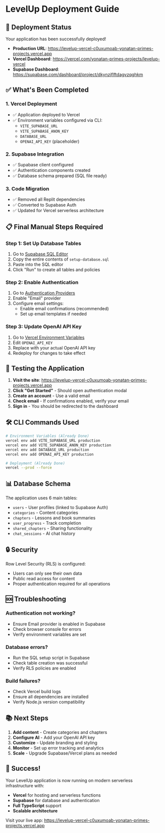 # LevelUp Deployment Guide

## 🚀 Deployment Status

Your application has been successfully deployed!

- **Production URL**: https://levelup-vercel-c0uxumoab-yonatan-primes-projects.vercel.app
- **Vercel Dashboard**: https://vercel.com/yonatan-primes-projects/levelup-vercel
- **Supabase Dashboard**: https://supabase.com/dashboard/project/dkynzjflftdagvzqghkm

## ✅ What's Been Completed

### 1. **Vercel Deployment**
- ✅ Application deployed to Vercel
- ✅ Environment variables configured via CLI:
  - `VITE_SUPABASE_URL`
  - `VITE_SUPABASE_ANON_KEY`
  - `DATABASE_URL`
  - `OPENAI_API_KEY` (placeholder)

### 2. **Supabase Integration**
- ✅ Supabase client configured
- ✅ Authentication components created
- ✅ Database schema prepared (SQL file ready)

### 3. **Code Migration**
- ✅ Removed all Replit dependencies
- ✅ Converted to Supabase Auth
- ✅ Updated for Vercel serverless architecture

## 📋 Final Manual Steps Required

### Step 1: Set Up Database Tables

1. Go to [Supabase SQL Editor](https://supabase.com/dashboard/project/dkynzjflftdagvzqghkm/sql/new)
2. Copy the entire contents of `setup-database.sql`
3. Paste into the SQL editor
4. Click "Run" to create all tables and policies

### Step 2: Enable Authentication

1. Go to [Authentication Providers](https://supabase.com/dashboard/project/dkynzjflftdagvzqghkm/auth/providers)
2. Enable "Email" provider
3. Configure email settings:
   - Enable email confirmations (recommended)
   - Set up email templates if needed

### Step 3: Update OpenAI API Key

1. Go to [Vercel Environment Variables](https://vercel.com/yonatan-primes-projects/levelup-vercel/settings/environment-variables)
2. Edit `OPENAI_API_KEY`
3. Replace with your actual OpenAI API key
4. Redeploy for changes to take effect

## 🧪 Testing the Application

1. **Visit the site**: https://levelup-vercel-c0uxumoab-yonatan-primes-projects.vercel.app
2. **Click "Get Started"** - Should open authentication modal
3. **Create an account** - Use a valid email
4. **Check email** - If confirmations enabled, verify your email
5. **Sign in** - You should be redirected to the dashboard

## 🛠️ CLI Commands Used

```bash
# Environment Variables (Already Done)
vercel env add VITE_SUPABASE_URL production
vercel env add VITE_SUPABASE_ANON_KEY production
vercel env add DATABASE_URL production
vercel env add OPENAI_API_KEY production

# Deployment (Already Done)
vercel --prod --force
```

## 📊 Database Schema

The application uses 6 main tables:
- `users` - User profiles (linked to Supabase Auth)
- `categories` - Content categories
- `chapters` - Lessons and book summaries
- `user_progress` - Track completion
- `shared_chapters` - Sharing functionality
- `chat_sessions` - AI chat history

## 🔒 Security

Row Level Security (RLS) is configured:
- Users can only see their own data
- Public read access for content
- Proper authentication required for all operations

## 🆘 Troubleshooting

### Authentication not working?
- Ensure Email provider is enabled in Supabase
- Check browser console for errors
- Verify environment variables are set

### Database errors?
- Run the SQL setup script in Supabase
- Check table creation was successful
- Verify RLS policies are enabled

### Build failures?
- Check Vercel build logs
- Ensure all dependencies are installed
- Verify Node.js version compatibility

## 📚 Next Steps

1. **Add content** - Create categories and chapters
2. **Configure AI** - Add your OpenAI API key
3. **Customize** - Update branding and styling
4. **Monitor** - Set up error tracking and analytics
5. **Scale** - Upgrade Supabase/Vercel plans as needed

## 🎉 Success!

Your LevelUp application is now running on modern serverless infrastructure with:
- **Vercel** for hosting and serverless functions
- **Supabase** for database and authentication
- **Full TypeScript** support
- **Scalable architecture**

Visit your live app: https://levelup-vercel-c0uxumoab-yonatan-primes-projects.vercel.app
